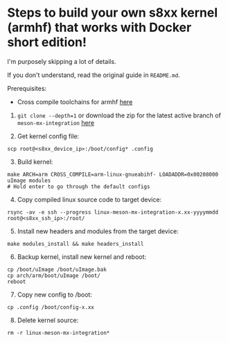 # Steps to build your own s8xx kernel (armhf) that works with Docker short edition!

I'm purposely skipping a lot of details.

If you don't understand, read the original guide in `README.md`.

Prerequisites:
- Cross compile toolchains for armhf [here](https://releases.linaro.org/components/toolchain/binaries/latest-7/arm-linux-gnueabihf/)

1. `git clone --depth=1` or download the zip for the latest active branch of `meson-mx-integration` [here](https://github.com/xdarklight/linux/branches)

2. Get kernel config file:
```
scp root@<s8xx_device_ip>:/boot/config* .config
```

3. Build kernel:
```
make ARCH=arm CROSS_COMPILE=arm-linux-gnueabihf- LOADADDR=0x00208000 uImage modules
# Hold enter to go through the default configs
```

4. Copy compiled linux source code to target device:
```
rsync -av -e ssh --progress linux-meson-mx-integration-x.xx-yyyymmdd root@<s8xx_ssh_ip>:/root/
```

5. Install new headers and modules from the target device:
```
make modules_install && make headers_install
```

6. Backup kernel, install new kernel and reboot:
```
cp /boot/uImage /boot/uImage.bak
cp arch/arm/boot/uImage /boot/
reboot
```

7. Copy new config to /boot:
```
cp .config /boot/config-x.xx
```

8. Delete kernel source:
```
rm -r linux-meson-mx-integration*
```
